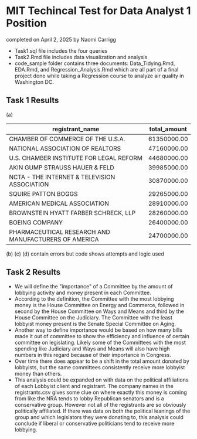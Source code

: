 # MIT Techincal Test for Data Analyst 1 Position
completed on April 2, 2025 by Naomi Carrigg

- Task1.sql file includes the four queries 
- Task2.Rmd file includes data visualization and analysis
- code_sample folder contains three documents: Data_Tidying.Rmd, EDA.Rmd, and Regression_Analysis.Rmd which are all part of a final project done while taking a Regression course to analyze air quality in Washington DC. 
 
## Task 1 Results
(a) 

registrant_name | total_amount 
--- | --- 
CHAMBER OF COMMERCE OF THE U.S.A. | 61350000.00
NATIONAL ASSOCIATION OF REALTORS	|47160000.00
U.S. CHAMBER INSTITUTE FOR LEGAL REFORM	|44680000.00
AKIN GUMP STRAUSS HAUER & FELD	|39985000.00
NCTA - THE INTERNET & TELEVISION ASSOCIATION	|30870000.00
SQUIRE PATTON BOGGS	|29265000.00
AMERICAN MEDICAL ASSOCIATION	|28910000.00
BROWNSTEIN HYATT FARBER SCHRECK, LLP	|28260000.00
BOEING COMPANY|	26400000.00
PHARMACEUTICAL RESEARCH AND MANUFACTURERS OF AMERICA	|24700000.00

(b) (c) (d) contain errors but code shows attempts and logic used

## Task 2 Results
-  We will define the "importance" of a Committee by the amount of lobbying activity and money present in each Committee.
- According to the definition, the Committee with the most lobbying money is the House Committee on Energy and Commerce, followed in second by the House Committee on Ways and Means and third by the House Committee on the Judiciary. The Committee with the least lobbyist money present is the Senate Special Committee on Aging.
- Another way to define importance would be based on how many bills made it out of committee to show the efficiency and influence of certain committee on legislating. Likely some of the Committees with the most spending like Judiciary and Ways and Means will also have high numbers in this regard because of their importance in Congress.
- Over time there does appear to be a shift in the total amount donated by lobbyists, but the same committees consistently receive more lobbyist money than others.
- This analysis could be expanded on with data on the political affiliations of each Lobbyist client and registrant. The company names in the registrants.csv gives some clue on where exactly this money is coming from like the NRA tends to lobby Republican senators and is a conservative group. However not all of the registrants are so obviously politically affiliated. If there was data on both the political leanings of the group and which legislators they were donating to, this analysis could conclude if liberal or conservative politicians tend to receive more lobbying.







